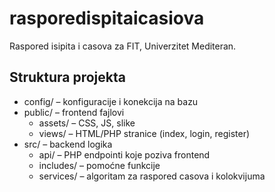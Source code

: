 # rasporedispitaicasiova
Raspored isipita i casova za FIT, Univerzitet Mediteran.

## Struktura projekta
- config/ – konfiguracije i konekcija na bazu
- public/ – frontend fajlovi
  - assets/ – CSS, JS, slike
  - views/ – HTML/PHP stranice (index, login, register)
- src/ – backend logika
  - api/ – PHP endpointi koje poziva frontend
  - includes/ – pomoćne funkcije 
  - services/ – algoritam za raspored casova i kolokvijuma